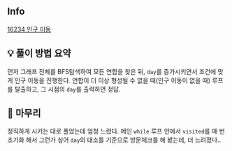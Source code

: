 ## Info
[16234 인구 이동](https://www.acmicpc.net/problem/16234)

## 💡 풀이 방법 요약
먼저 그래프 전체를 BFS탐색하여 모든 연합을 찾은 뒤, `day`를 증가시키면서 조건에 맞게 인구 이동을 진행한다.
연합이 더 이상 형성될 수 없을 때(인구 이동이 없을 때) 루프를 탈출하고, 그 시점의 `day`를 출력하면 정답.


## 🙂 마무리
정직하게 시키는 대로 풀었는데 엄청 느렸다. 메인 `while` 루프 안에서 `visited`를 매 번 초기화 해서 그런가 싶어 `day`의 대소를 기준으로 방문체크를 해 봤는데, 더 느려졌다..
